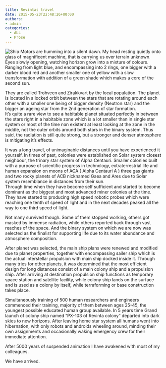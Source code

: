 ```yaml
---
title: Revintas travel
date: 2015-05-23T22:48:26+00:00
authors:
- admin
categories:
  - ALL
  - Prose
---
```

![Ship](posts/aaaaship.jpg "")
Motors are humming into a silent dawn. My head resting quietly onto glass of magnificent machine, that is carrying us over terrain unknown. Eyes slowly opening, watching horizon grow into a mixture of colours. Ranging from light blue, and encompassing into 2 rings, one bigger with a darker blood red and another smaller one of yellow with a slow transformation with addition of a green shade which makes a core of the second sun.  

They are called Trohveen and Zirakkvart by the local population. The planet is located in a locked orbit between the stars that are rotating around each other with a smaller one being of bigger density (Neutron star) and the bigger an ageing star from the 2nd generation of star formation.  
It’s quite a rare view to see a habitable planet situated perfectly in between the stars right in a habitable zone which is a lot smaller than in single star system or most of the time non existent at least looking at the zone in the middle, not the outer orbits around both stars in the binary system. Thus said, the radiation is still quite strong, but a stronger and denser atmosphere is mitigating it’s effects.  

It was a long travel, of unimaginable distances until you have experienced it yourself. In times of past, colonies were established on Solar system closest neighbour, the trinary star system of Alpha Centauri. Smaller colonies built with a purpose of scientific progress in technology, extraterrestrial life and human expansion on moons of ACA ( Alpha Centauri A ) three gas giants and two rocky planets of ACB nicknamed Gaea and Ares due to Solar system resemblance in distances from their sun.  
Through time when they have become self sufficient and started to become dominant as the biggest and most advanced miner colonies at the time. They have started to producing high speed robotic probes which were reaching one tenth of speed of light and in the next decades peaked all the way to one third speed of light.  

Not many survived though. Some of them stopped working, others got masked by immense radiation, while others reported back through vast reaches of the space. And the binary system on which we are now was selected as the finalist for supporting life due to its water abundance and atmosphere composition.  

After planet was selected, the main ship plans were renewed and modified due to planet properties, together with encompassing sailer ship which is the actual interstellar propulsion with main ship docked inside it. Through many tries for other planets, it was determined that the most efficient design for long distances consist of a main colony ship and a propulsion ship. After arriving at destination propulsion ship functions as temporary space station and satellite facility, while colony ship lands on the surface and is used as a colony by itself, while terraforming or base construction takes place.  

Simultaneously training of 500 human researchers and engineers commenced their training, majority of them between ages 25-45, the youngest possible educated human group available. In 5 years time Grand launch of colony ship named &#8220;PX-103 of Revinta colony&#8221; departed into dark skies to new horizons. After leaving home star system all humans went into hibernation, with only robots and androids wheeling around, minding their own assignments and occasionally waking emergency crew for their immediate attention.  

After 5000 years of suspended animation I have awakened with most of my colleagues.  

We have arrived.